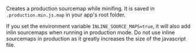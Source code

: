 Creates a production sourcemap while minifing. It is saved in `.production.min.js.map` in your app's root folder.

If you set the environment variable `INLINE_SOURCE_MAPS=true`, it will also add inlin sourcemaps when running in production mode. Do not use inline sourcemaps in production as it greatly increases the size of the javascript file.
